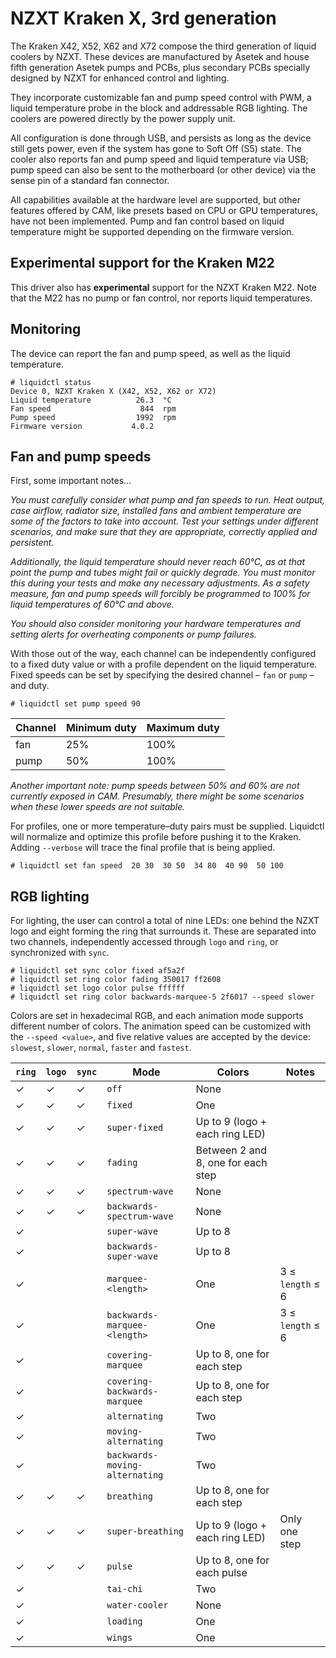 # NZXT Kraken X, 3rd generation
<!-- move to /doc once there are more devices -->

The Kraken X42, X52, X62 and X72 compose the third generation of liquid coolers by NZXT.  These devices are manufactured by Asetek and house fifth generation Asetek pumps and PCBs, plus secondary PCBs specially designed by NZXT for enhanced control and lighting.

They incorporate customizable fan and pump speed control with PWM, a liquid temperature probe in the block and addressable RGB lighting.  The coolers are powered directly by the power supply unit.

All configuration is done through USB, and persists as long as the device still gets power, even if the system has gone to Soft Off (S5) state.  The cooler also reports fan and pump speed and liquid temperature via USB; pump speed can also be sent to the motherboard (or other device) via the sense pin of a standard fan connector.

All capabilities available at the hardware level are supported, but other features offered by CAM, like presets based on CPU or GPU temperatures, have not been implemented.  Pump and fan control based on liquid temperature might be supported depending on the firmware version.


## Experimental support for the Kraken M22

This driver also has **experimental** support for the NZXT Kraken M22.  Note that the M22 has no pump or fan control, nor reports liquid temperatures.


## Monitoring

The device can report the fan and pump speed, as well as the liquid temperature.

```
# liquidctl status
Device 0, NZXT Kraken X (X42, X52, X62 or X72)
Liquid temperature          26.3  °C 
Fan speed                    844  rpm
Pump speed                  1992  rpm
Firmware version           4.0.2     
```


## Fan and pump speeds

First, some important notes...

*You must carefully consider what pump and fan speeds to run.  Heat output, case airflow, radiator size, installed fans and ambient temperature are some of the factors to take into account.  Test your settings under different scenarios, and make sure that they are appropriate, correctly applied and persistent.*

*Additionally, the liquid temperature should never reach 60°C, as at that point the pump and tubes might fail or quickly degrade.  You must monitor this during your tests and make any necessary adjustments.  As a safety measure, fan and pump speeds will forcibly be programmed to 100% for liquid temperatures of 60°C and above.*

*You should also consider monitoring your hardware temperatures and setting alerts for overheating components or pump failures.*

With those out of the way, each channel can be independently configured to a fixed duty value or with a profile dependent on the liquid temperature.  Fixed speeds can be set by specifying the desired channel – `fan` or `pump` – and duty.


```
# liquidctl set pump speed 90
```

| Channel | Minimum duty | Maximum duty |
| --- | --- | --- |
| fan | 25% | 100% |
| pump | 50% | 100% |

*Another important note: pump speeds between 50% and 60% are not currently exposed in CAM.  Presumably, there might be some scenarios when these lower speeds are not suitable.*

For profiles, one or more temperature–duty pairs must be supplied.  Liquidctl will normalize and optimize this profile before pushing it to the Kraken.  Adding `--verbose` will trace the final profile that is being applied.

```
# liquidctl set fan speed  20 30  30 50  34 80  40 90  50 100
```


## RGB lighting

For lighting, the user can control a total of nine LEDs: one behind the NZXT logo and eight forming the ring that surrounds it.  These are separated into two channels, independently accessed through `logo` and `ring`, or synchronized with `sync`.

```
# liquidctl set sync color fixed af5a2f
# liquidctl set ring color fading 350017 ff2608
# liquidctl set logo color pulse ffffff
# liquidctl set ring color backwards-marquee-5 2f6017 --speed slower
```

Colors are set in hexadecimal RGB, and each animation mode supports different number of colors.  The animation speed can be customized with the `--speed <value>`, and five relative values are accepted by the device: `slowest`, `slower`, `normal`, `faster` and `fastest`.

| `ring` | `logo` | `sync` | Mode | Colors | Notes |
| --- | --- | --- | --- | --- | --- |
| ✓ | ✓ | ✓ | `off` | None |
| ✓ | ✓ | ✓ | `fixed` | One |
| ✓ | ✓ | ✓ | `super-fixed` | Up to 9 (logo + each ring LED) |
| ✓ | ✓ | ✓ | `fading` | Between 2 and 8, one for each step |
| ✓ | ✓ | ✓ | `spectrum-wave` | None |
| ✓ | ✓ | ✓ | `backwards-spectrum-wave` | None |
| ✓ |   |   | `super-wave` | Up to 8 |
| ✓ |   |   | `backwards-super-wave` | Up to 8 |
| ✓ |   |   | `marquee-<length>` | One | 3 ≤ `length` ≤ 6 |
| ✓ |   |   | `backwards-marquee-<length>` | One | 3 ≤ `length` ≤ 6 |
| ✓ |   |   | `covering-marquee` | Up to 8, one for each step |
| ✓ |   |   | `covering-backwards-marquee` | Up to 8, one for each step |
| ✓ |   |   | `alternating` | Two |
| ✓ |   |   | `moving-alternating` | Two |
| ✓ |   |   | `backwards-moving-alternating` | Two |
| ✓ | ✓ | ✓ | `breathing` | Up to 8, one for each step |
| ✓ | ✓ | ✓ | `super-breathing` | Up to 9 (logo + each ring LED) | Only one step |
| ✓ | ✓ | ✓ | `pulse` | Up to 8, one for each pulse |
| ✓ |   |   | `tai-chi` | Two |
| ✓ |   |   | `water-cooler` | None |
| ✓ |   |   | `loading` | One |
| ✓ |   |   | `wings` | One |
